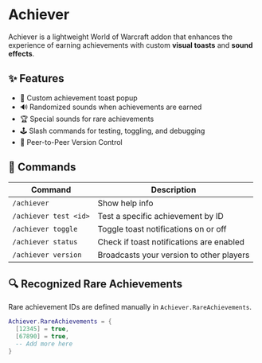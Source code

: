 # Achiever

Achiever is a lightweight World of Warcraft addon that enhances the experience of earning achievements with custom **visual toasts** and **sound effects**.

## ✨ Features

- 🎉 Custom achievement toast popup
- 🔊 Randomized sounds when achievements are earned
- 🏆 Special sounds for rare achievements
- 🕹️ Slash commands for testing, toggling, and debugging
- 📆 Peer-to-Peer Version Control

## 🔧 Commands

| Command              | Description                              |
| -------------------- | ---------------------------------------- |
| `/achiever`          | Show help info                           |
| `/achiever test <id>`| Test a specific achievement by ID        |
| `/achiever toggle`   | Toggle toast notifications on or off     |
| `/achiever status`   | Check if toast notifications are enabled |
| `/achiever version`  | Broadcasts your version to other players |


## 🔍 Recognized Rare Achievements

Rare achievement IDs are defined manually in `Achiever.RareAchievements`.

```lua
Achiever.RareAchievements = {
  [12345] = true,
  [67890] = true,
  -- Add more here
}
```
